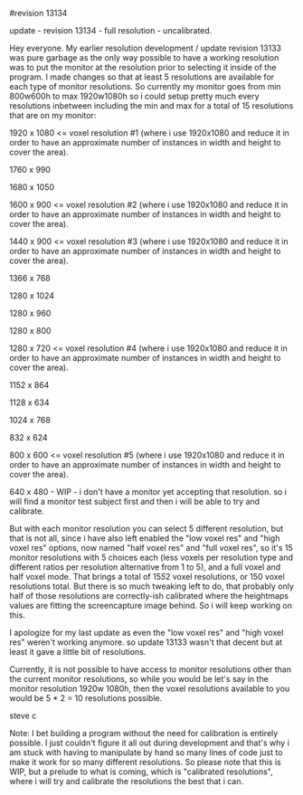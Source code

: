 #revision 13134

update - revision 13134 - full resolution - uncalibrated.

Hey everyone. My earlier resolution development / update revision 13133 was pure garbage as the only way possible to have a working resolution was to put the monitor at the resolution prior to selecting it inside of the program. I made changes so that at least 5 resolutions are available for each type of monitor resolutions. So currently my monitor goes from min 800w600h to max 1920w1080h so i could setup pretty much every resolutions inbetween including the min and max for a total of 15 resolutions that are on my monitor:

1920 x 1080 <= voxel resolution #1 (where i use 1920x1080 and reduce it in order to have an approximate number of instances in width and height to cover the area).

1760 x 990

1680 x 1050

1600 x 900 <= voxel resolution #2 (where i use 1920x1080 and reduce it in order to have an approximate number of instances in width and height to cover the area).

1440 x 900 <= voxel resolution #3 (where i use 1920x1080 and reduce it in order to have an approximate number of instances in width and height to cover the area).

1366 x 768

1280 x 1024

1280 x 960

1280 x 800

1280 x 720 <= voxel resolution #4 (where i use 1920x1080 and reduce it in order to have an approximate number of instances in width and height to cover the area).

1152 x 864

1128 x 634

1024 x 768

832 x 624

800 x 600 <= voxel resolution #5 (where i use 1920x1080 and reduce it in order to have an approximate number of instances in width and height to cover the area).

640 x 480 - WIP - i don't have a monitor yet accepting that resolution. so i will find a monitor test subject first and then i will be able to try and calibrate.

But with each monitor resolution you can select 5 different resolution, but that is not all, since i have also left enabled the "low voxel res" and "high voxel res" options, now named "half voxel res" and "full voxel res", so it's 15 monitor resolutions with 5 choices each (less voxels per resolution type and different ratios per resolution alternative from 1 to 5), and a full voxel and half voxel mode. That brings a total of 15*5*2 voxel resolutions, or 150 voxel resolutions total. But there is so much tweaking left to do, that probably only half of those resolutions are correctly-ish calibrated where the heightmaps values are fitting the screencapture image behind. So i will keep working on this.

I apologize for my last update as even the "low voxel res" and "high voxel res" weren't working anymore. so update 13133 wasn't that decent but at least it gave a little bit of resolutions.

Currently, it is not possible to have access to monitor resolutions other than the current monitor resolutions, so while you would be let's say in the monitor resolution 1920w 1080h, then the voxel resolutions available to you would be 5 * 2 = 10 resolutions possible.

steve c

Note: I bet building a program without the need for calibration is entirely possible. I just couldn't figure it all out during development and that's why i am stuck with having to manipulate by hand so many lines of code just to make it work for so many different resolutions. So please note that this is WIP, but a prelude to what is coming, which is "calibrated resolutions", where i will try and calibrate the resolutions the best that i can.
